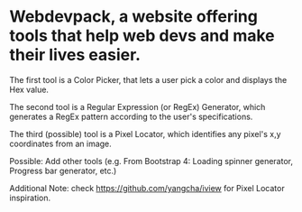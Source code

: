 # Webdevpack, a website offering tools that help web devs and make their lives easier.

The first tool is a Color Picker, that lets a user pick a color and displays the Hex value.

The second tool is a Regular Expression (or RegEx) Generator, which generates a RegEx pattern according to the user's specifications.

The third (possible) tool is a Pixel Locator, which identifies any pixel's x,y coordinates from an image.



Possible: Add other tools (e.g. From Bootstrap 4: Loading spinner generator, Progress bar generator, etc.)

Additional Note: check https://github.com/yangcha/iview for Pixel Locator inspiration.
